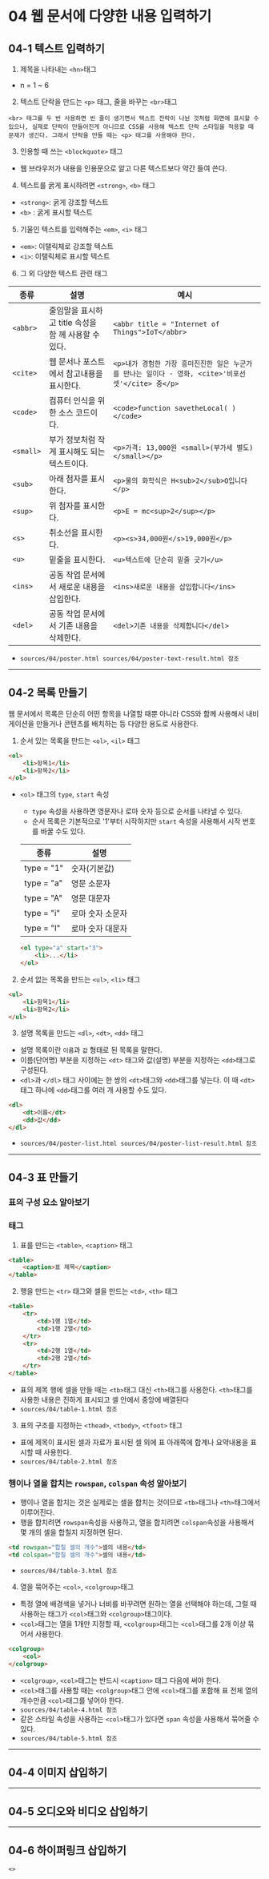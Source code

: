 # 04 웹 문서에 다양한 내용 입력하기
## 04-1 텍스트 입력하기
1. 제목을 나타내는 ```<hn>```태그
* n = 1 ~ 6
2. 텍스트 단락을 만드는 ```<p>``` 태그, 줄을 바꾸는 ```<br>```태그
```
<br> 태그를 두 번 사용하면 빈 줄이 생기면서 텍스트 잔락이 나뉜 것처럼 화면에 표시할 수 있으나, 실제로 단락이 만들어진게 아니므로 CSS를 사용해 텍스트 단락 스타일을 적용할 때 문제가 생긴다. 그래서 단락을 만들 때는 <p> 태그를 사용해야 한다.
```
3. 인용할 때 쓰는 ```<blockquote>``` 태그
* 웹 브라우저가 내용을 인용문으로 알고 다른 텍스트보다 약간 들여 쓴다.
4. 텍스트를 굵게 표시하려면 ```<strong>```, ```<b>``` 태그
* ```<strong>```: 굵게 강조할 텍스트
* ```<b>``` : 굵게 표시할 텍스트
5. 기울인 텍스트를 입력해주는 ```<em>```, ```<i>``` 태그
* ```<em>```: 이탤릭체로 강조할 텍스트 
* ```<i>```: 이탤릭체로 표시할 텍스트
6. 그 외 다양한 텍스트 관련 태그



|종류|설명|예시|
|---|---|---|
|```<abbr>```|줄임말을 표시하고 title 속성을 함 께 사용할 수 있다.|```<abbr title = "Internet of Things">IoT</abbr>```|
|```<cite>```|웹 문서나 포스트에서 참고내용을 표시한다.|```<p>내가 경험한 가장 흥미진진한 일은 누군가를 만나는 일이다 - 영화, <cite>'비포선셋'</cite> 중</p>```|
|```<code>```|컴퓨터 인식을 위한 소스 코드이다.|```<code>function savetheLocal( )</code>```|
|```<small>```|부가 정보처럼 작게 표시해도 되는 텍스트이다.|```<p>가격: 13,000원 <small>(부가세 별도)</small></p>```|
|```<sub>```|아래 첨자를 표시한다.|```<p>물의 화학식은 H<sub>2</sub>O입니다</p>```|
|```<sup>```|위 첨자를 표시한다.|```<p>E = mc<sup>2</sup></p>```|
|```<s>```|취소선을 표시한다.|```<p><s>34,000원</s>19,000원</p>```|
|```<u>```|밑줄을 표시한다.|```<u>텍스트에 단순히 밑줄 긋기</u>```|
|```<ins>```|공동 작업 문서에서 새로운 내용을 삽입한다.|```<ins>새로운 내용을 삽입합니다</ins>```|
|```<del>```|공동 작업 문서에서 기존 내용을 삭제한다.|```<del>기존 내용을 삭제합니다</del>```|

* ```sources/04/poster.html sources/04/poster-text-result.html 참조```
<hr>

## 04-2 목록 만들기
웹 문서에서 목록은 단순히 어떤 항목을 나열할 때뿐 아니라 CSS와 함께 사용해서 내비게이션을 만들거나 콘텐츠를 배치하는 등 다양한 용도로 사용한다.
1. 순서 있는 목록을 만드는 ```<ol>```, ```<il>``` 태그
```html
<ol>
    <li>항목1</li>
    <li>항목2</li>
</ol>
```
* ```<ol>``` 태그의 ```type```, ```start``` 속성
    * ```type``` 속성을 사용하면 영문자나 로마 숫자 등으로 순서를 나타낼 수 있다.
    * 순서 목록은 기본적으로 '1'부터 시작하지만 ```start``` 속성을 사용해서 시작 번호를 바꿀 수도 있다.

    |종류|설명|
    |---|---|
    |type = "1"|숫자(기본값)|
    |type = "a"|영문 소문자|
    |type = "A"|영문 대문자|
    |type = "i"|로마 숫자 소문자|
    |type = "I"|로마 숫자 대문자|

    ```html
    <ol type="a" start="3">
        <li>...</li>
    </ol>
    ```
2. 순서 없는 목록을 만드는 ```<ul>```, ```<li>``` 태그
```html
<ul>
    <li>항목1</li>
    <li>항목2</li>
</ul>
```
3. 설명 목록을 만드는 ```<dl>```, ```<dt>```, ```<dd>``` 태그
* 설명 목록이란 ```이름```과 ```값``` 형태로 된 목록을 말한다.
* 이름(단어명) 부분을 지정하는 ```<dt>``` 태그와 값(설명) 부분을 지정하는 ```<dd>```태그로 구성된다.
* ```<dl>```과 ```</dl>``` 태그 사이에는 한 쌍의 ```<dt>```태그와 ```<dd>```태그를 넣는다. 이 때 ```<dt>```태그 하나에 ```<dd>```태그를 여러 개 사용할 수도 있다.
```html
<dl>
    <dt>이름</dt>
    <dd>값</dd>
</dl>
```

* ```sources/04/poster-list.html sources/04/poster-list-result.html 참조```
<hr>

## 04-3 표 만들기
### 표의 구성 요소 알아보기
### 태그
1. 표를 만드는 ```<table>```, ```<caption>``` 태그
```html
<table>
    <caption>표 제목</caption>
</table>
```
2. 행을 만드는 ```<tr>``` 태그와 셀을 만드는 ```<td>```, ```<th>``` 태그
```html
<table>
    <tr>
        <td>1행 1열</td>
        <td>1행 2열</td>
    </tr>
    <tr>
        <td>2행 1열</td>
        <td>2행 2열</td>
    </tr>
</table>
```
* 표의 제목 행에 셀을 만들 때는 ```<tb>```태그 대신 ```<th>```태그를 사용한다. ```<th>```태그를 사용한 내용은 진하게 표시되고 셀 안에서 중앙에 배열된다
* ```sources/04/table-1.html 참조```
3. 표의 구조를 지정하는 ```<thead>```, ```<tbody>```, ```<tfoot>``` 태그
* 표에 제목이 표시된 셀과 자료가 표시된 셀 외에 표 아래쪽에 합계나 요약내용을 표시할 때 사용한다.
* ```sources/04/table-2.html 참조```
### 행이나 열을 합치는 ```rowspan```, ```colspan``` 속성 알아보기
* 행이나 열을 합치는 것은 실제로는 셀을 합치는 것이므로 ```<tb>```태그나 ```<th>```태그에서 이루어진다. 
* 행을 합치려면 ```rowspan```속성을 사용하고, 열을 합치려면 ```colspan```속성을 사용해서 몇 개의 셀을 합칠지 지정하면 된다.
```html
<td rowspan="합칠 셀의 개수">셀의 내용</td>
<td colspan="합칠 셀의 개수">셀의 내용</td>
```
* ```sources/04/table-3.html 참조```
4. 열을 묶어주는 ```<col>```, ```<colgroup>```태그
* 특정 열에 배경색을 넣거나 너비를 바꾸려면 원하는 열을 선택해야 하는데, 그럴 때 사용하는 태그가 ```<col>```태그와 ```<colgroup>```태그이다.
* ```<col>```태그는 열을 1개만 지정할 때, ```<colgroup>```태그는 ```<col>```태그를 2개 이상 묶어서 사용한다.
```html
<colgroup>
    <col>
</colgroup>
```
* ```<colgroup>```, ```<col>```태그는 반드시 ```<caption>``` 태그 다음에 써야 한다.
* ```<col>```태그를 사용할 때는 ```<colgroup>```태그 안에 ```<col>```태그를 포함해 표 전체 열의 개수만큼 ```<col>```태그를 넣어야 한다.
* ```sources/04/table-4.html 참조```
* 같은 스타일 속성을 사용하는 ```<col>```태그가 있다면 ```span``` 속성을 사용해서 묶어줄 수 있다.
* ```sources/04/table-5.html 참조```
<hr>

## 04-4 이미지 삽입하기
<hr>

## 04-5 오디오와 비디오 삽입하기
<hr>

## 04-6 하이퍼링크 삽입하기


```<>```